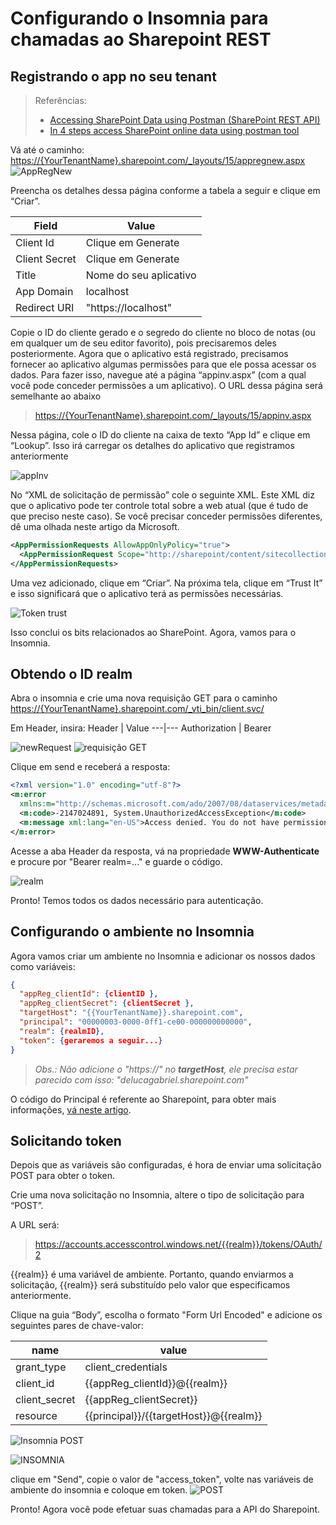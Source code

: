 # Configurando o Insomnia para chamadas ao Sharepoint REST

## Registrando o app no seu tenant

> Referências:
>
> - [Accessing SharePoint Data using Postman (SharePoint REST API)](https://medium.com/@anoopt/accessing-sharepoint-data-using-postman-sharepoint-rest-api-76b70630bcbf)
> - [In 4 steps access SharePoint online data using postman tool](https://global-sharepoint.com/sharepoint-online/in-4-steps-access-sharepoint-online-data-using-postman-tool/)

Vá até o caminho: <https://{YourTenantName}.sharepoint.com/_layouts/15/appregnew.aspx>
![AppRegNew](/sharepointConfig/imgs/1_VqLBfZ-QNko8FbGxir9wbA.png)

Preencha os detalhes dessa página conforme a tabela a seguir e clique em “Criar”.

Field | Value
------|------
Client Id | Clique em Generate
Client Secret | Clique em Generate
Title | Nome do seu aplicativo
App Domain | localhost
Redirect URI | "https://localhost"

Copie o ID do cliente gerado e o segredo do cliente no bloco de notas (ou em qualquer um de seu editor favorito), pois precisaremos deles posteriormente.
Agora que o aplicativo está registrado, precisamos fornecer ao aplicativo algumas permissões para que ele possa acessar os dados. Para fazer isso, navegue até a página “appinv.aspx” (com a qual você pode conceder permissões a um aplicativo). O URL dessa página será semelhante ao abaixo

> <https://{YourTenantName}.sharepoint.com/_layouts/15/appinv.aspx>

Nessa página, cole o ID do cliente na caixa de texto “App Id” e clique em “Lookup”. Isso irá carregar os detalhes do aplicativo que registramos anteriormente

![appInv](/sharepointConfig/imgs/1_nhI4ttkgDmZpcywxUaV8Cw.png)

No “XML de solicitação de permissão” cole o seguinte XML. Este XML diz que o aplicativo pode ter controle total sobre a web atual (que é tudo de que preciso neste caso). Se você precisar conceder permissões diferentes, dê uma olhada neste artigo da Microsoft.

```xml
<AppPermissionRequests AllowAppOnlyPolicy="true">
  <AppPermissionRequest Scope="http://sharepoint/content/sitecollection/web" Right="FullControl"/>
</AppPermissionRequests>
```

Uma vez adicionado, clique em “Criar”. Na próxima tela, clique em “Trust It” e isso significará que o aplicativo terá as permissões necessárias.

![Token trust](/sharepointConfig/imgs/1_g01kA4K3v58tjLI7Aau00w.png)

Isso conclui os bits relacionados ao SharePoint. Agora, vamos para o Insomnia.

## Obtendo o ID realm

Abra o insomnia e crie uma nova requisição GET para o caminho <https://{YourTenantName}.sharepoint.com/_vti_bin/client.svc/>

Em Header, insira:
Header | Value
---|---
Authorization | Bearer

![newRequest](/sharepointConfig/imgs/Captura%20de%20tela%20de%202020-08-08%2017-53-23.png)
![requisição GET](/sharepointConfig/imgs/Captura%20de%20tela%20de%202020-08-08%2017-59-48.png)

Clique em send e receberá a resposta:

```xml
<?xml version="1.0" encoding="utf-8"?>
<m:error
  xmlns:m="http://schemas.microsoft.com/ado/2007/08/dataservices/metadata">
  <m:code>-2147024891, System.UnauthorizedAccessException</m:code>
  <m:message xml:lang="en-US">Access denied. You do not have permission to perform this action or access this resource.</m:message>
</m:error>
```

Acesse a aba Header da resposta, vá na propriedade **WWW-Authenticate** e procure por "Bearer realm=..." e guarde o código.

![realm](/sharepointConfig/imgs/Captura%20de%20tela%20de%202020-08-08%2018-10-37.png)

Pronto! Temos todos os dados necessário para autenticação.

## Configurando o ambiente no Insomnia

Agora vamos criar um ambiente no Insomnia e adicionar os nossos dados como variáveis:

```json
{
  "appReg_clientId": {clientID },
  "appReg_clientSecret": {clientSecret },
  "targetHost": "{{YourTenantName}}.sharepoint.com",
  "principal": "00000003-0000-0ff1-ce00-000000000000",
  "realm": {realmID},
  "token": {geraremos a seguir...}
}

```

> _Obs.: Não adicione o "https://" no **targetHost**, ele precisa estar parecido com isso: "delucagabriel.sharepoint.com"_

O código do Principal é referente ao Sharepoint, para obter mais informações, [vá neste artigo](https://blogs.msdn.microsoft.com/kaevans/2013/04/05/inside-sharepoint-2013-oauth-context-tokens/).

## Solicitando token

Depois que as variáveis ​​são configuradas, é hora de enviar uma solicitação POST para obter o token.

Crie uma nova solicitação no Insomnia, altere o tipo de solicitação para “POST”.

A URL será:
><https://accounts.accesscontrol.windows.net/{{realm}}/tokens/OAuth/2>

{{realm}} é uma variável de ambiente. Portanto, quando enviarmos a solicitação, {{realm}} será substituído pelo valor que especificamos anteriormente.

Clique na guia “Body”, escolha o formato "Form Url Encoded" e adicione os seguintes pares de chave-valor:

name | value
-----|------
grant_type | client_credentials
client_id | {{appReg_clientId}}@{{realm}}
client_secret | {{appReg_clientSecret}}
resource | {{principal}}/{{targetHost}}@{{realm}}

![Insomnia POST](/sharepointConfig/imgs/Captura%20de%20tela%20de%202020-08-08%2018-57-02.png)

![INSOMNIA](/sharepointConfig/imgs/Captura%20de%20tela%20de%202020-08-08%2019-00-27.png)

clique em "Send", copie o valor de "access_token", volte nas variáveis de ambiente do insomnia e coloque em token.
![POST](/sharepointConfig/imgs/Captura%20de%20tela%20de%202020-08-08%2019-00-48.png)

Pronto! Agora você pode efetuar suas chamadas para a API do Sharepoint.
